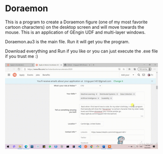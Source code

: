 # Doraemon
This is a program to create a Doraemon figure (one of my most favorite cartoon characters) on the desktop screen and will move towards the mouse. This is an application of GEngin UDF and multi-layer windows.

Doraemon.au3 is the main file. Run it will get you the program.

Download everything and Run if you like or you can just execute the .exe file if you trust me :)


 ![](doraemon.gif)

